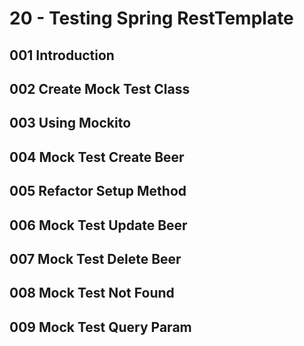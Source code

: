 # 20 - Testing Spring RestTemplate

## 001 Introduction
## 002 Create Mock Test Class
## 003 Using Mockito
## 004 Mock Test Create Beer
## 005 Refactor Setup Method
## 006 Mock Test Update Beer
## 007 Mock Test Delete Beer
## 008 Mock Test Not Found
## 009 Mock Test Query Param
